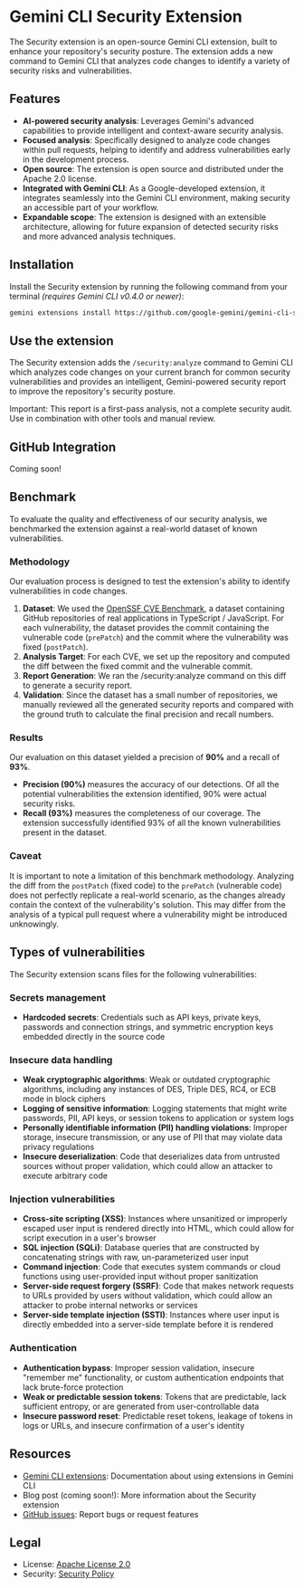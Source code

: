 # Gemini CLI Security Extension

The Security extension is an open-source Gemini CLI extension, built to enhance your repository's security posture. The extension adds a new command to Gemini CLI that analyzes code changes to identify a variety of security risks and vulnerabilities.

## Features

- **AI-powered security analysis**: Leverages Gemini's advanced capabilities to provide intelligent and context-aware security analysis.
- **Focused analysis**: Specifically designed to analyze code changes within pull requests, helping to identify and address vulnerabilities early in the development process.
- **Open source**: The extension is open source and distributed under the Apache 2.0 license.
- **Integrated with Gemini CLI**: As a Google-developed extension, it integrates seamlessly into the Gemini CLI environment, making security an accessible part of your workflow.
- **Expandable scope**: The extension is designed with an extensible architecture, allowing for future expansion of detected security risks and more advanced analysis techniques.

## Installation

Install the Security extension by running the following command from your terminal *(requires Gemini CLI v0.4.0 or newer)*:

```bash
gemini extensions install https://github.com/google-gemini/gemini-cli-security
```

## Use the extension

The Security extension adds the `/security:analyze` command to Gemini CLI which analyzes code changes on your current branch for common security vulnerabilities and provides an intelligent, Gemini-powered security report to improve the repository's security posture.

Important: This report is a first-pass analysis, not a complete security audit. Use in combination with other tools and manual review.

## GitHub Integration

Coming soon!

## **Benchmark**

To evaluate the quality and effectiveness of our security analysis, we benchmarked the extension against a real-world dataset of known vulnerabilities.

### **Methodology**

Our evaluation process is designed to test the extension's ability to identify vulnerabilities in code changes.

1. **Dataset**: We used the [OpenSSF CVE Benchmark](https://github.com/ossf-cve-benchmark/ossf-cve-benchmark), a dataset containing GitHub repositories of real applications in TypeScript / JavaScript. For each vulnerability, the dataset provides the commit containing the vulnerable code (`prePatch`) and the commit where the vulnerability was fixed (`postPatch`).  
2. **Analysis Target**: For each CVE, we set up the repository and computed the diff between the fixed commit and the vulnerable commit.  
3. **Report Generation**: We ran the /security:analyze command on this diff to generate a security report.  
4. **Validation**: Since the dataset has a small number of repositories, we manually reviewed all the generated security reports and compared with the ground truth to calculate the final precision and recall numbers.

### **Results**

Our evaluation on this dataset yielded a precision of **90%** and a recall of **93%**.

* **Precision (90%)** measures the accuracy of our detections. Of all the potential vulnerabilities the extension identified, 90% were actual security risks.  
* **Recall (93%)** measures the completeness of our coverage. The extension successfully identified 93% of all the known vulnerabilities present in the dataset.

### **Caveat**

It is important to note a limitation of this benchmark methodology. Analyzing the diff from the `postPatch` (fixed code) to the `prePatch` (vulnerable code) does not perfectly replicate a real-world scenario, as the changes already contain the context of the vulnerability's solution. This may differ from the analysis of a typical pull request where a vulnerability might be introduced unknowingly.

## Types of vulnerabilities

The Security extension scans files for the following vulnerabilities:

### Secrets management

- **Hardcoded secrets**: Credentials such as API keys, private keys, passwords and connection strings, and symmetric encryption keys embedded directly in the source code

### Insecure data handling

- **Weak cryptographic algorithms**: Weak or outdated cryptographic algorithms, including any instances of DES, Triple DES, RC4, or ECB mode in block ciphers
- **Logging of sensitive information**: Logging statements that might write passwords, PII, API keys, or session tokens to application or system logs
- **Personally identifiable information (PII) handling violations**: Improper storage, insecure transmission, or any use of PII that may violate data privacy regulations
- **Insecure deserialization**: Code that deserializes data from untrusted sources without proper validation, which could allow an attacker to execute arbitrary code

### Injection vulnerabilities

- **Cross-site scripting (XSS)**: Instances where unsanitized or improperly escaped user input is rendered directly into HTML, which could allow for script execution in a user's browser
- **SQL injection (SQLi)**: Database queries that are constructed by concatenating strings with raw, un-parameterized user input
- **Command injection**: Code that executes system commands or cloud functions using user-provided input without proper sanitization
- **Server-side request forgery (SSRF)**: Code that makes network requests to URLs provided by users without validation, which could allow an attacker to probe internal networks or services
- **Server-side template injection (SSTI)**:  Instances where user input is directly embedded into a server-side template before it is rendered

### Authentication

- **Authentication bypass**: Improper session validation, insecure "remember me" functionality, or custom authentication endpoints that lack brute-force protection
- **Weak or predictable session tokens**: Tokens that are predictable, lack sufficient entropy, or are generated from user-controllable data
- **Insecure password reset**: Predictable reset tokens, leakage of tokens in logs or URLs, and insecure confirmation of a user's identity

## Resources

- [Gemini CLI extensions](https://github.com/google-gemini/gemini-cli/blob/main/docs/extension.md): Documentation about using extensions in Gemini CLI
- Blog post (coming soon!): More information about the Security extension
- [GitHub issues](https://github.com/google-gemini/gemini-cli-security/issues): Report bugs or request features

## Legal

- License: [Apache License 2.0](https://github.com/google-gemini/gemini-cli-security/blob/main/LICENSE)
- Security: [Security Policy](https://github.com/google-gemini/gemini-cli-security/blob/main/SECURITY.md)
